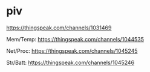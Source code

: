 # piv

https://thingspeak.com/channels/1031469



Mem/Temp: https://thingspeak.com/channels/1044535

Net/Proc: https://thingspeak.com/channels/1045245

Str/Batt: https://thingspeak.com/channels/1045246 
